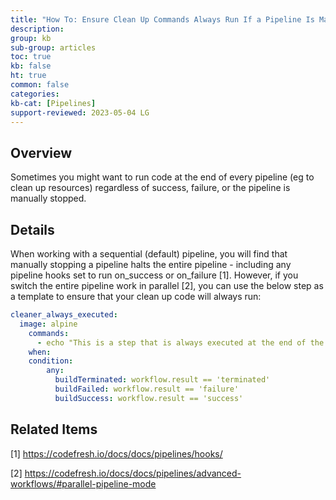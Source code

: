 ```yaml
---
title: "How To: Ensure Clean Up Commands Always Run If a Pipeline Is Manually Stopped"
description: 
group: kb
sub-group: articles
toc: true
kb: false
ht: true
common: false
categories: 
kb-cat: [Pipelines]
support-reviewed: 2023-05-04 LG
---
```


## Overview

Sometimes you might want to run code at the end of every pipeline (eg to clean up resources) regardless of success, failure, or the pipeline is manually stopped.

## Details

When working with a sequential (default) pipeline, you will find that manually stopping a pipeline halts the entire pipeline - including any pipeline hooks set to run on_success or on_failure [1]. However, if you switch the entire pipeline work in parallel [2], you can use the below step as a template to ensure that your clean up code will always run:

```yaml
cleaner_always_executed:
  image: alpine
    commands:
      - echo "This is a step that is always executed at the end of the build. No matter what"
    when:
    condition:
        any:
          buildTerminated: workflow.result == 'terminated'
          buildFailed: workflow.result == 'failure'
          buildSuccess: workflow.result == 'success'
```

## Related Items

[1] <https://codefresh.io/docs/docs/pipelines/hooks/>

[2] <https://codefresh.io/docs/docs/pipelines/advanced-workflows/#parallel-pipeline-mode>
